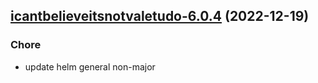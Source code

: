 

## [icantbelieveitsnotvaletudo-6.0.4](https://github.com/truecharts/charts/compare/icantbelieveitsnotvaletudo-6.0.3...icantbelieveitsnotvaletudo-6.0.4) (2022-12-19)

### Chore

- update helm general non-major
  
  